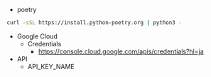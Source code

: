
- poetry

```bash
curl -sSL https://install.python-poetry.org | python3 -
```


- Google Cloud
  - Credentials
    - https://console.cloud.google.com/apis/credentials?hl=ja
- API
  - API_KEY_NAME